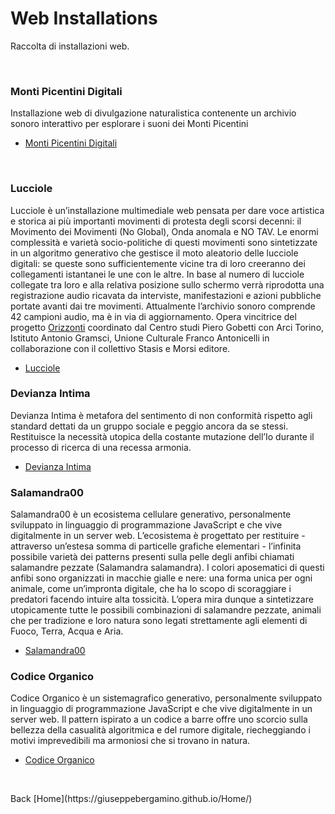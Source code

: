 # Web Installations
Raccolta di installazioni web.
<p><br></p>

### Monti Picentini Digitali
Installazione web di divulgazione naturalistica contenente un archivio sonoro interattivo per esplorare i suoni dei Monti Picentini

- [Monti Picentini Digitali](https://giuseppebergamino.github.io/MontiPicentiniDigitali/)

<br>

### Lucciole
Lucciole è un’installazione multimediale web pensata per dare voce artistica e storica ai più importanti movimenti di protesta degli scorsi decenni: il Movimento dei Movimenti (No Global), Onda anomala e NO TAV.
Le enormi complessità e varietà socio-politiche di questi movimenti sono sintetizzate in un algoritmo generativo che gestisce il moto aleatorio delle lucciole digitali: se queste sono sufficientemente vicine tra di loro creeranno dei collegamenti istantanei le une con le altre. In base al numero di lucciole collegate tra loro e alla relativa posizione sullo schermo verrà riprodotta una registrazione audio ricavata da interviste, manifestazioni e azioni pubbliche portate avanti dai tre movimenti. Attualmente l’archivio sonoro comprende 42 campioni audio, ma è in via di aggiornamento.
Opera vincitrice del progetto [Orizzonti](https://polodel900.it/progetti/orizzonti/) coordinato dal Centro studi Piero Gobetti con Arci Torino, Istituto Antonio Gramsci, Unione Culturale Franco Antonicelli in collaborazione con il collettivo Stasis e Morsi editore.

- [Lucciole](https://giuseppebergamino.github.io/Home/Web_Installations/Lucciole_Full)

### Devianza Intima
Devianza Intima è metafora del sentimento di non conformità rispetto agli standard dettati da un gruppo sociale e peggio ancora da se stessi. Restituisce la necessità utopica della costante mutazione dell’Io durante il processo di ricerca di una recessa armonia. 

- [Devianza Intima](https://giuseppebergamino.github.io/Home/Web_Installations/Devianza_Intima_Full)

### Salamandra00
Salamandra00 è un ecosistema cellulare generativo, personalmente sviluppato in linguaggio di programmazione JavaScript e che vive digitalmente in un server web. L’ecosistema è progettato per restituire - attraverso un’estesa somma di particelle grafiche elementari - l’infinita possibile varietà dei patterns presenti sulla pelle degli anfibi chiamati salamandre pezzate (Salamandra salamandra). I colori aposematici di questi anfibi sono organizzati in macchie gialle e nere: una forma unica per ogni animale, come un’impronta digitale, che ha lo scopo di scoraggiare i predatori facendo intuire alta tossicità. L’opera mira dunque a sintetizzare utopicamente tutte le possibili combinazioni di salamandre pezzate, animali che per tradizione e loro natura sono legati strettamente agli elementi di Fuoco, Terra, Acqua e Aria.

- [Salamandra00](https://giuseppebergamino.github.io/Home/Web_Installations/Salamandra00_Full)

### Codice Organico
Codice Organico è un sistemagrafico generativo, personalmente sviluppato in linguaggio di programmazione JavaScript e che vive digitalmente in un server web. Il pattern ispirato a un codice a barre offre uno scorcio sulla bellezza della casualità algoritmica e del rumore digitale, riecheggiando i motivi imprevedibili ma armoniosi che si trovano in natura.

- [Codice Organico](https://giuseppebergamino.github.io/Home/Web_Installations/Codice_Organico_Full)





<p><br></p>
Back [Home](https://giuseppebergamino.github.io/Home/)


